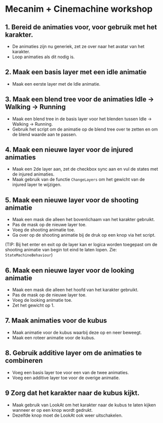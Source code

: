 # Mecanim + Cinemachine workshop
 
## 1. Bereid de animaties voor, voor gebruik met het karakter.
- De animaties zijn nu generiek, zet ze over naar het avatar van het karakter.
- Loop animaties als dit nodig is.

## 2. Maak een basis layer met een idle animatie
- Maak een eerste layer met de Idle animatie.

## 3. Maak een blend tree voor de animaties Idle -> Walking -> Running
- Maak een blend tree in de basis layer voor het blenden tussen Idle -> Walking -> Running.
- Gebruik het script om de animatie op de blend tree over te zetten en om de blend waarde aan te passen.

## 4. Maak een nieuwe layer voor de injured animaties
- Maak een 2de layer aan, zet de checkbox sync aan en vul de states met de injured animaties.
- Maak gebruik van de functie ``ChangeLayers`` om het gewicht van de injured layer te wijzigen.

## 5. Maak een nieuwe layer voor de shooting animatie
- Maak een mask die alleen het bovenlichaam van het karakter gebruikt.
- Pas de mask op de nieuwe layer toe.
- Voeg de shooting animatie toe.
- Ga over op de shooting animatie bij de druk op een knop via het script. 

(TIP: Bij het enter en exit op de layer kan er logica worden toegepast om de shooting animatie van begin tot eind te laten lopen. Zie: ``StateMachineBehaviour``)

## 6. Maak een nieuwe layer voor de looking animatie
- Maak een mask die alleen het hoofd van het karakter gebruikt.
- Pas de mask op de nieuwe layer toe.
- Voeg de looking animatie toe.
- Zet het gewicht op 1.

## 7. Maak animaties voor de kubus
- Maak animatie voor de kubus waarbij deze op en neer beweegt.
- Maak een roteer animatie voor de kubus.

## 8. Gebruik additive layer om de animaties te combineren
- Voeg een basis layer toe voor een van de twee animaties.
- Voeg een additive layer toe voor de overige animatie.

## 9 Zorg dat het karakter naar de kubus kijkt.
- Maak gebruik van LookAt om het karakter naar de kubus te laten kijken wanneer er op een knop wordt gedrukt.
- Dezelfde knop moet de LookAt ook weer uitschakelen.